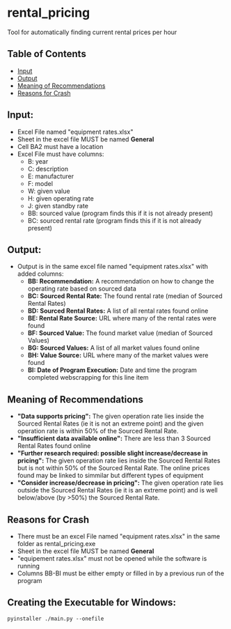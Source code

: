 # rental_pricing
Tool for automatically finding current rental prices per hour 

## Table of Contents
- [Input](#input)
- [Output](#output)
- [Meaning of Recommendations](#meaning-of-recommendations)
- [Reasons for Crash](#reasons-for-crash)

## Input:
- Excel File named "equipment rates.xlsx"
- Sheet in the excel file MUST be named **General**
- Cell BA2 must have a location
- Excel File must have columns:
    - B: year
    - C: description
    - E: manufacturer
    - F: model
    - W: given value
    - H: given operating rate
    - J: given standby rate
    - BB: sourced value (program finds this if it is not already present)
    - BC: sourced rental rate (program finds this if it is not already present)

## Output:
- Output is in the same excel file named "equipment rates.xlsx" with added columns:
    - **BB: Recommendation:** A recommendation on how to change the operating rate based on sourced data
    - **BC: Sourced Rental Rate:** The found rental rate (median of Sourced Rental Rates)
    - **BD: Sourced Rental Rates:** A list of all rental rates found online
    - **BE: Rental Rate Source:** URL where many of the rental rates were found
    - **BF: Sourced Value:**  The found market value (median of Sourced Values)
    - **BG: Sourced Values:** A list of all market values found online
    - **BH: Value Source:** URL where many of the market values were found
    - **BI: Date of Program Execution:** Date and time the program completed webscrapping for this line item

## Meaning of Recommendations
- **"Data supports pricing":** The given operation rate lies inside the Sourced Rental Rates (ie it is not an extreme point) and the given operation rate is within 50% of the Sourced Rental Rate.
- **"Insufficient data available online":** There are less than 3 Sourced Rental Rates found online
- **"Further research required: possible slight increase/decrease in pricing":** The given operation rate lies inside the Sourced Rental Rates but is not within 50% of the Sourced Rental Rate. The online prices found may be linked to simmilar but different types of equipment
- **"Consider increase/decrease in pricing":** The given operation rate lies outside the Sourced Rental Rates (ie it is an extreme point) and is well below/above (by >50%) the Sourced Rental Rate. 

## Reasons for Crash
- There must be an excel File named "equipment rates.xlsx" in the same folder as rental_pricing.exe
- Sheet in the excel file MUST be named **General**
- "equipement rates.xlsx" must not be opened while the software is running
- Columns BB-BI must be either empty or filled in by a previous run of the program  

## Creating the Executable for Windows:
```
pyinstaller ./main.py --onefile
```
